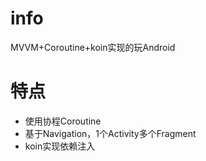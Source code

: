 # info
MVVM+Coroutine+koin实现的玩Android

# 特点
- 使用协程Coroutine
- 基于Navigation，1个Activity多个Fragment
- koin实现依赖注入